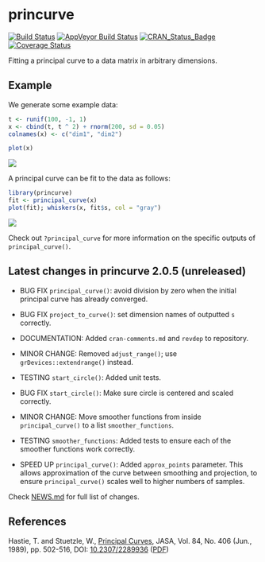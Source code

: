 
<!-- README.md is generated from README.Rmd. Please edit that file -->
princurve
=========

[![Build Status](https://travis-ci.org/dynverse/princurve.svg?branch=master)](https://travis-ci.org/dynverse/princurve) [![AppVeyor Build Status](https://ci.appveyor.com/api/projects/status/github/dynverse/princurve?branch=master&svg=true)](https://ci.appveyor.com/project/dynverse/princurve) [![CRAN\_Status\_Badge](https://www.r-pkg.org/badges/version/princurve)](https://cran.r-project.org/package=princurve) [![Coverage Status](https://codecov.io/gh/dynverse/princurve/branch/master/graph/badge.svg)](https://codecov.io/gh/dynverse/princurve?branch=master)

Fitting a principal curve to a data matrix in arbitrary dimensions.

Example
-------

We generate some example data:

``` r
t <- runif(100, -1, 1)
x <- cbind(t, t ^ 2) + rnorm(200, sd = 0.05)
colnames(x) <- c("dim1", "dim2")

plot(x)
```

![](man/figures/README_example_data-1.png)

A principal curve can be fit to the data as follows:

``` r
library(princurve)
fit <- principal_curve(x)
plot(fit); whiskers(x, fit$s, col = "gray")
```

![](man/figures/README_example_plot-1.png)

Check out `?principal_curve` for more information on the specific outputs of `principal_curve()`.

<!-- ## Latest changes -->
<!-- This section gets automatically generated from inst/NEWS.md, and also generates inst/NEWS -->
Latest changes in princurve 2.0.5 (unreleased)
----------------------------------------------

-   BUG FIX `principal_curve()`: avoid division by zero when the initial principal curve has already converged.

-   BUG FIX `project_to_curve()`: set dimension names of outputted `s` correctly.

-   DOCUMENTATION: Added `cran-comments.md` and `revdep` to repository.

-   MINOR CHANGE: Removed `adjust_range()`; use `grDevices::extendrange()` instead.

-   TESTING `start_circle()`: Added unit tests.

-   BUG FIX `start_circle()`: Make sure circle is centered and scaled correctly.

-   MINOR CHANGE: Move smoother functions from inside `principal_curve()` to a list `smoother_functions`.

-   TESTING `smoother_functions`: Added tests to ensure each of the smoother functions work correctly.

-   SPEED UP `principal_curve()`: Added `approx_points` parameter. This allows approximation of the curve between smoothing and projection, to ensure `principal_curve()` scales well to higher numbers of samples.

Check [NEWS.md](inst/NEWS.md) for full list of changes.

References
----------

Hastie, T. and Stuetzle, W., [Principal Curves](https://www.jstor.org/stable/2289936), JASA, Vol. 84, No. 406 (Jun., 1989), pp. 502-516, DOI: [10.2307/2289936](http://doi.org/10.2307/2289936) ([PDF](https://web.stanford.edu/~hastie/Papers/principalcurves.pdf))

